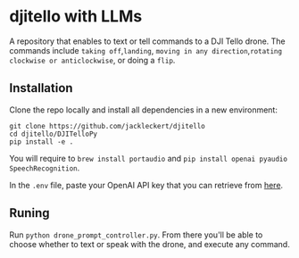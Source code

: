 # djitello with LLMs

A repository that enables to text or tell commands to a DJI Tello drone. The commands include ```taking off```,```landing```, ```moving in any direction```,```rotating clockwise or anticlockwise```, or doing a ```flip```.

## Installation
Clone the repo locally and install all dependencies in a new environment:
```
git clone https://github.com/jackleckert/djitello
cd djitello/DJITelloPy
pip install -e .
```
You will require to ```brew install portaudio``` and ```pip install openai pyaudio SpeechRecognition```.

In the ```.env``` file, paste your OpenAI API key that you can retrieve from [here]([url](https://platform.openai.com/settings/organization/api-keys)).

## Runing
Run ```python drone_prompt_controller.py```.
From there you'll be able to choose whether to text or speak with the drone, and execute any command.
